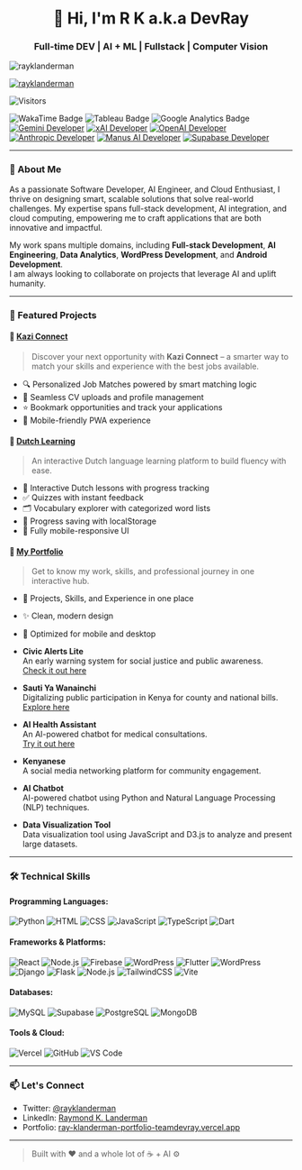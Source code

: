 <h1 align="center">👋 Hi, I'm R K a.k.a DevRay</h1>
<h3 align="center">Full-time DEV | AI + ML | Fullstack | Computer Vision </h3>

<p align="left">
  <img src="https://komarev.com/ghpvc/?username=rayklanderman&label=Profile%20views&color=0e75b6&style=flat" alt="rayklanderman" />
</p>

<p align="left">
  <a href="https://x.com/rayklanderman" target="blank">
    <img src="https://img.shields.io/twitter/follow/rayklanderman?logo=x&style=for-the-badge" alt="rayklanderman" />
  </a>
</p>

![Visitors](https://api.visitorbadge.io/api/visitors?path=rayklanderman%20%2F%20rayklanderman&label=Folk&labelColor=%2337d67a&countColor=%23263759)

![WakaTime Badge](https://img.shields.io/badge/WakaTime-000000?style=for-the-badge&logo=WakaTime&logoColor=white)
![Tableau Badge](https://img.shields.io/badge/Tableau-E97627?style=for-the-badge&logo=Tableau&logoColor=white)
![Google Analytics Badge](https://img.shields.io/badge/Google%20Analytics-E37400?style=for-the-badge&logo=google-analytics&logoColor=white)
[![Gemini Developer](https://img.shields.io/badge/Gemini%20Developer-4285F4?style=for-the-badge&logo=google-gemini&logoColor=white)](https://developers.google.com/gemini)
[![xAI Developer](https://img.shields.io/badge/xAI%20Developer-000000?style=for-the-badge&logo=xai&logoColor=white)](https://x.ai/)
[![OpenAI Developer](https://img.shields.io/badge/OpenAI%20Developer-412991?style=for-the-badge&logo=openai&logoColor=white)](https://platform.openai.com/)
[![Anthropic Developer](https://img.shields.io/badge/Anthropic%20Developer-000000?style=for-the-badge&logoColor=white)](https://www.anthropic.com/)
[![Manus AI Developer](https://img.shields.io/badge/Manus%20AI%20Developer-0096FF?style=for-the-badge&logoColor=white)](https://manus.ai/)
[![Supabase Developer](https://img.shields.io/badge/Supabase%20Developer-3ECF8E?style=for-the-badge&logo=supabase&logoColor=white)](https://supabase.com/)

---

### 🚀 About Me

As a passionate Software Developer, AI Engineer, and Cloud Enthusiast, I thrive on designing smart, scalable solutions that solve real-world challenges. My expertise spans full-stack development, AI integration, and cloud computing, empowering me to craft applications that are both innovative and impactful.

My work spans multiple domains, including **Full-stack Development**, **AI Engineering**, **Data Analytics**, **WordPress Development**, and **Android Development**.  
I am always looking to collaborate on projects that leverage AI and uplift humanity.

---

### 🧠 Featured Projects

#### 🔹 [Kazi Connect](https://kazi-connect.vercel.app/)
> Discover your next opportunity with **Kazi Connect** – a smarter way to match your skills and experience with the best jobs available.

- 🔍 Personalized Job Matches powered by smart matching logic  
- 📂 Seamless CV uploads and profile management  
- ⭐ Bookmark opportunities and track your applications  
- 📱 Mobile-friendly PWA experience  

#### 🔹 [Dutch Learning](https://dutchlearning.vercel.app/)
> An interactive Dutch language learning platform to build fluency with ease.

- 📘 Interactive Dutch lessons with progress tracking  
- ✅ Quizzes with instant feedback  
- 🗂️ Vocabulary explorer with categorized word lists  
- 💾 Progress saving with localStorage  
- 📱 Fully mobile-responsive UI  

#### 🔹 [My Portfolio](https://ray-klanderman-portfolio-teamdevray.vercel.app/)
> Get to know my work, skills, and professional journey in one interactive hub.

- 🧩 Projects, Skills, and Experience in one place  
- ✨ Clean, modern design  
- 📱 Optimized for mobile and desktop  


- **Civic Alerts Lite**  
  An early warning system for social justice and public awareness.  
  [Check it out here](https://civic-alert-lite.web.app/)

- **Sauti Ya Wanainchi**  
  Digitalizing public participation in Kenya for county and national bills.  
  [Explore here]()  

- **AI Health Assistant**  
  An AI-powered chatbot for medical consultations.  
  [Try it out here](https://ai-health-chat-teamdevray.vercel.app/)  

- **Kenyanese**  
  A social media networking platform for community engagement.  

- **AI Chatbot**  
  AI-powered chatbot using Python and Natural Language Processing (NLP) techniques.  

- **Data Visualization Tool**  
  Data visualization tool using JavaScript and D3.js to analyze and present large datasets.  

---


### 🛠️ Technical Skills

#### Programming Languages:
![Python](https://img.shields.io/badge/Python-3776AB?style=for-the-badge&logo=python&logoColor=white)
![HTML](https://img.shields.io/badge/HTML5-E34F26?style=for-the-badge&logo=html5&logoColor=white)
![CSS](https://img.shields.io/badge/CSS3-1572B6?style=for-the-badge&logo=css3&logoColor=white)
![JavaScript](https://img.shields.io/badge/JavaScript-F7DF1E?style=for-the-badge&logo=javascript&logoColor=black)
![TypeScript](https://img.shields.io/badge/TypeScript-3178C6?style=for-the-badge&logo=typescript&logoColor=white)
![Dart](https://img.shields.io/badge/Dart-0175C2?style=for-the-badge&logo=dart&logoColor=white)

#### Frameworks & Platforms:
![React](https://img.shields.io/badge/React-20232A?style=for-the-badge&logo=react&logoColor=61DAFB)
![Node.js](https://img.shields.io/badge/Node.js-339933?style=for-the-badge&logo=node-dot-js&logoColor=white)
![Firebase](https://img.shields.io/badge/Firebase-FFCA28?style=for-the-badge&logo=firebase&logoColor=black)
![WordPress](https://img.shields.io/badge/WordPress-21759B?style=for-the-badge&logo=wordpress&logoColor=white)
![Flutter](https://img.shields.io/badge/Flutter-02569B?style=for-the-badge&logo=flutter&logoColor=white)
![WordPress](https://img.shields.io/badge/WordPress-21759B?style=for-the-badge&logo=wordpress&logoColor=white)
![Django](https://img.shields.io/badge/Django-092E20?style=for-the-badge&logo=django&logoColor=white)
![Flask](https://img.shields.io/badge/Flask-000000?style=for-the-badge&logo=flask&logoColor=white)
![Node.js](https://img.shields.io/badge/Node.js-339933?style=for-the-badge&logo=nodedotjs&logoColor=white)
![TailwindCSS](https://img.shields.io/badge/TailwindCSS-06B6D4?style=for-the-badge&logo=tailwindcss&logoColor=white)
![Vite](https://img.shields.io/badge/Vite-646CFF?style=for-the-badge&logo=vite&logoColor=white)

#### Databases:
![MySQL](https://img.shields.io/badge/MySQL-005C84?style=for-the-badge&logo=mysql&logoColor=white)
![Supabase](https://img.shields.io/badge/Supabase-3ECF8E?style=for-the-badge&logo=supabase&logoColor=white)
![PostgreSQL](https://img.shields.io/badge/PostgreSQL-336791?style=for-the-badge&logo=postgresql&logoColor=white)
![MongoDB](https://img.shields.io/badge/MongoDB-4EA94B?style=for-the-badge&logo=mongodb&logoColor=white)

#### Tools & Cloud:
![Vercel](https://img.shields.io/badge/Vercel-000000?style=for-the-badge&logo=vercel&logoColor=white)
![GitHub](https://img.shields.io/badge/GitHub-181717?style=for-the-badge&logo=github&logoColor=white)
![VS Code](https://img.shields.io/badge/VS%20Code-007ACC?style=for-the-badge&logo=visual-studio-code&logoColor=white)

---

### 📫 Let's Connect

- Twitter: [@rayklanderman](https://x.com/rayklanderman)
- LinkedIn: [Raymond K. Landerman](https://www.linkedin.com/in/raymondklanderman/)
- Portfolio: [ray-klanderman-portfolio-teamdevray.vercel.app](https://ray-klanderman-portfolio-teamdevray.vercel.app/)

---

> Built with ❤️ and a whole lot of ☕ + AI ⚙️

